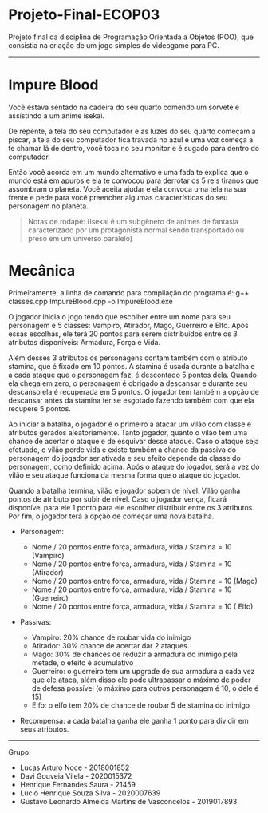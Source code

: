 # Projeto-Final-ECOP03
Projeto final da disciplina de Programação Orientada a Objetos (POO), que consistia na criação de um jogo simples de videogame para PC.

----

# Impure Blood

Você estava sentado na cadeira do seu quarto comendo um sorvete e assistindo a um anime isekai. 

De repente, a tela do seu computador e as luzes do seu quarto começam a piscar, a tela do seu computador fica travada no azul e uma voz começa a te chamar lá de dentro, você toca no seu monitor e é sugado para dentro do computador. 

Então você acorda em um mundo alternativo e uma fada te explica que o mundo está em apuros e ela te convocou para derrotar os 5 reis tiranos que assombram o planeta. Você aceita ajudar e ela convoca uma tela na sua frente e pede para você preencher algumas características do seu personagem no planeta.

> Notas de rodapé: (Isekai é um subgênero de animes de fantasia caracterizado por um protagonista normal sendo transportado ou preso em um universo paralelo)  

# Mecânica
Primeiramente, a linha de comando para compilação do programa é: g++ classes.cpp ImpureBlood.cpp -o ImpureBlood.exe

O jogador inicia o jogo tendo que escolher entre um nome para seu personagem e 5 classes: Vampiro, Atirador, Mago, Guerreiro e Elfo. Após essas escolhas, ele terá 20 pontos para serem distribuídos entre os 3 atributos disponíveis: Armadura, Força e Vida. 

Além desses 3 atributos os personagens contam também com o atributo stamina, que é fixado em 10 pontos. A stamina é usada durante a batalha e a cada ataque que o personagem faz, é descontado 5 pontos dela. Quando ela chega em zero, o personagem é obrigado a descansar e durante seu descanso ela é recuperada em 5 pontos. O jogador tem também a opção de descansar antes da stamina ter se esgotado fazendo também com que ela recupere 5 pontos.
 
Ao iniciar a batalha, o jogador é o primeiro a atacar um vilão com classe e atributos gerados aleatoriamente. Tanto jogador, quanto o vilão tem uma chance de acertar o ataque e de esquivar desse ataque. Caso o ataque seja efetuado, o vilão perde vida e existe também a chance da passiva do personagem do jogador ser ativada e seu efeito depende da classe do personagem, como definido acima. Após o ataque do jogador, será a vez do vilão e seu ataque funciona da mesma forma que o ataque do jogador.

Quando a batalha termina, vilão e jogador sobem de nível. Vilão ganha pontos de atributo por subir de nível. Caso o jogador vença, ficará disponível para ele 1 ponto para ele escolher distribuir entre os 3 atributos. Por fim, o jogador terá a opção de começar uma nova batalha.

 
- Personagem:
  - Nome / 20 pontos entre força, armadura, vida / Stamina = 10 (Vampiro)
  - Nome / 20 pontos entre força, armadura, vida / Stamina = 10 (Atirador)
  - Nome / 20 pontos entre força, armadura, vida / Stamina = 10 (Mago)
  - Nome / 20 pontos entre força, armadura, vida / Stamina = 10 (Guerreiro)
  - Nome / 20 pontos entre força, armadura, vida / Stamina = 10 ( Elfo)

- Passivas:
  - Vampiro:  20% chance de roubar vida do inimigo
  - Atirador: 30% chance de acertar dar 2 ataques.
  - Mago:   30% de chances de reduzir a armadura do inimigo pela metade, o efeito é acumulativo
  - Guerreiro:  o guerreiro tem um upgrade de sua armadura a cada vez que ele ataca, além disso ele pode ultrapassar o máximo de poder de defesa possível (o máximo para outros personagem é 10, o dele é 15)
  - Elfo:   o elfo tem 20% de chance de roubar 5 de stamina do inimigo

- Recompensa: a cada batalha ganha ele ganha 1 ponto para dividir em seus atributos.

----
Grupo:
 - Lucas Arturo Noce - 2018001852
 - Davi Gouveia Vilela - 2020015372
 - Henrique Fernandes Saura - 21459
 - Lucio Henrique Souza Silva - 2020007639
 - Gustavo Leonardo Almeida Martins de Vasconcelos - 2019017893
